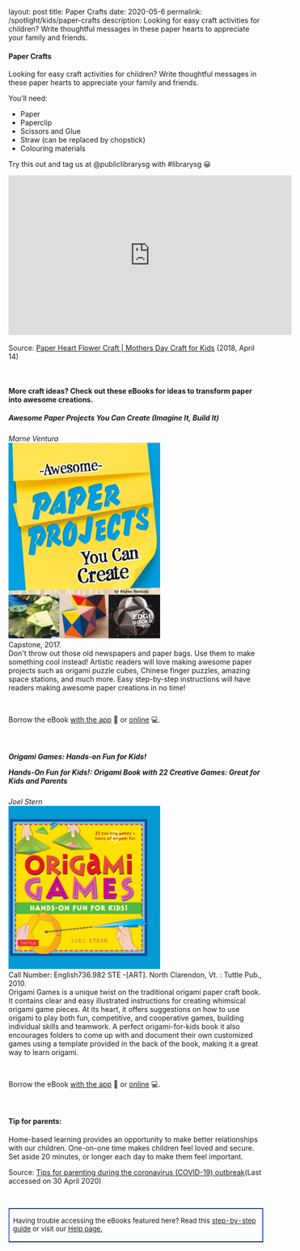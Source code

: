 layout: post
title:  Paper Crafts
date:   2020-05-6
permalink: /spotlight/kids/paper-crafts
description: Looking for easy craft activities for children? Write thoughtful messages in these paper hearts to appreciate your family and friends. 
 
<h4>Paper Crafts</h4>
<p>Looking for easy craft activities for children? Write thoughtful messages in these paper hearts to appreciate your family and friends.</p>
<p>You&rsquo;ll need:</p>
<ul>
<li>Paper</li>
<li>Paperclip</li>
<li>Scissors and Glue</li>
<li>Straw (can be replaced by chopstick)</li>
<li>Colouring materials</li>
</ul>
<p>Try this out and tag us at @publiclibrarysg with #librarysg 😀</p>
<div class="bp-youtube"><iframe src="https://www.youtube.com/embed/D4XSlCCXyvU" width="560" height="315" frameborder="0" allowfullscreen="allowfullscreen"></iframe></div><p>Source: <a href="https://www.youtube.com/watch?v=D4XSlCCXyvU&amp;feature=youtu.be" target="_blank" rel="noopener">Paper Heart Flower Craft | Mothers Day Craft for Kids</a> (2018, April 14)</p>

<p>&nbsp;</p>
<h4>More craft ideas? Check out these eBooks for ideas to transform paper into awesome creations.</h4>
<h5>Awesome Paper Projects You Can Create (Imagine It, Build It)</h5>
<i>Marne Ventura</i><br/>
<a href="https://nlb.overdrive.com/media/B2220018-13D4-4EAF-A71E-EE36AAB00D3B"><img src="/images/PL-1-paper1.jpg" style="width:300px; text-align:left;"></a><br/>
Capstone, 2017.<br/> Don't throw out those old newspapers and paper bags. Use them to make something cool instead! Artistic readers will love making awesome paper projects such as origami puzzle cubes, Chinese finger puzzles, amazing space stations, and much more. Easy step-by-step instructions will have readers making awesome paper creations in no time!<br/> 
<p>&nbsp;</p>
Borrow the eBook <a href="https://nlb.overdrive.com/media/B2220018-13D4-4EAF-A71E-EE36AAB00D3B">with the app</a> 📱 or <a href="https://nlb.overdrive.com/media/B2220018-13D4-4EAF-A71E-EE36AAB00D3B">online</a> 💻.</p>
<p>&nbsp;</p>
<h5>Origami Games: Hands-on Fun for Kids!<p>Hands-On Fun for Kids!: Origami Book with 22 Creative Games: Great for Kids and Parents</p> </h5>
<i>Joel Stern</i><br/>
<a href="https://nlb.overdrive.com/media/%7B7457F25D-2830-4EC5-9547-CB1986379739%7D"><img src="/images/PL-1-paper2.jpg" style="width:300px; text-align:left;"></a><br/>
Call Number: English736.982 STE -[ART]. North Clarendon, Vt. : Tuttle Pub., 2010.<br/> Origami Games is a unique twist on the traditional origami paper craft book. It contains clear and easy illustrated instructions for creating whimsical origami game pieces. At its heart, it offers suggestions on how to use origami to play both fun, competitive, and cooperative games, building individual skills and teamwork. A perfect origami-for-kids book it also encourages folders to come up with and document their own customized games using a template provided in the back of the book, making it a great way to learn origami. 
<br/> 
<p>&nbsp;</p>
Borrow the eBook <a href="https://nlb.overdrive.com/media/%7B7457F25D-2830-4EC5-9547-CB1986379739%7D">with the app</a> 📱 or <a href="https://nlb.overdrive.com/media/%7B7457F25D-2830-4EC5-9547-CB1986379739%7D">online</a> 💻.</p>
<p>&nbsp;</p>
<h4>Tip for parents:</h4>
<p>Home-based learning provides an opportunity to make better relationships with our children. One-on-one time makes children feel loved and secure. Set aside 20 minutes, or longer each day to make them feel important.</p>
<p>Source: <a href="https://www.unicef.org/coronavirus/covid-19-parenting-tips#3e" target="_blank">Tips for parenting during the coronavirus (COVID-19) outbreak</a>(Last accessed on 30 April 2020)</p>
<p>&nbsp;</p>
<table style="border-color: #4372d6;" border="1px" cellspacing="0" cellpadding="0">
<tbody>
<tr>
<td>
<p style="font-size: 10pt;">Having trouble accessing the eBooks featured here? Read this <a href="/images/UsingNLB'sresourcepackage_guide_20200204.pdf" target="blank">step-by-step guide</a> or visit our <a href="/get-started-with/libby/">Help page.</a></p>
</td>
</tr>
</tbody>
</table>

